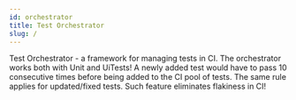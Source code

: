 ```yaml
---
id: orchestrator
title: Test Orchestrator
slug: /
---
```


Test Orchestrator - a framework for managing tests in CI. The orchestrator works both with Unit and UiTests! A newly added test would have to pass 10 consecutive times before being added to the CI pool of tests. The same rule applies for updated/fixed tests. Such feature eliminates flakiness in CI!
